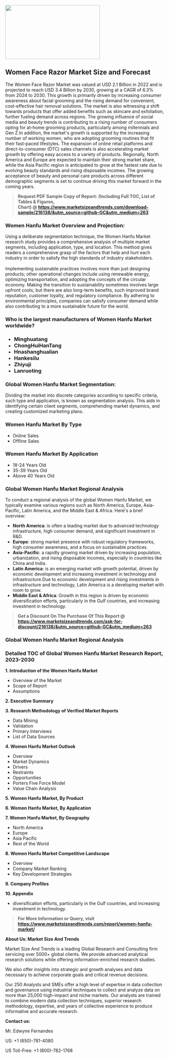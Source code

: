 <p><img class="alignnone size-medium wp-image-20088" src="https://ffe5etoiles.com/wp-content/uploads/2024/12/MST1-300x171.png" alt="" width="300" height="171" /></p><h2>Women Face Razor Market Size and Forecast</h2><p>The Women Face Razor Market was valued at USD 2.1 Billion in 2022 and is projected to reach USD 3.4 Billion by 2030, growing at a CAGR of 6.3% from 2024 to 2030. This growth is primarily driven by increasing consumer awareness about facial grooming and the rising demand for convenient, cost-effective hair removal solutions. The market is also witnessing a shift towards products that offer added benefits such as skincare and exfoliation, further fueling demand across regions. The growing influence of social media and beauty trends is contributing to a rising number of consumers opting for at-home grooming products, particularly among millennials and Gen Z.In addition, the market's growth is supported by the increasing number of working women, who are adopting grooming routines that fit their fast-paced lifestyles. The expansion of online retail platforms and direct-to-consumer (DTC) sales channels is also accelerating market growth by offering easy access to a variety of products. Regionally, North America and Europe are expected to maintain their strong market share, while the Asia Pacific region is anticipated to grow at the fastest rate due to evolving beauty standards and rising disposable incomes. The growing acceptance of beauty and personal care products across different demographic segments is set to continue driving this market forward in the coming years.</p><blockquote id="" class=""><strong>Request PDF Sample Copy of Report: (Including Full TOC, List of Tables &amp; Figures, Chart)&nbsp;@&nbsp;<strong><a href="https://www.marketsizeandtrends.com/download-sample/216138/&utm_source=github-GC&utm_medium=263" target="_blank">https://www.marketsizeandtrends.com/download-sample/216138/&utm_source=github-GC&utm_medium=263</a></strong></strong></blockquote><h3 id="" class="">Women Hanfu Market&nbsp;Overview and Projection:</h3><p id="" class="">Using a deliberate segmentation technique, the Women Hanfu Market research study provides a comprehensive analysis of multiple market segments, including application, type, and location. This method gives readers a comprehensive grasp of the factors that help and hurt each industry in order to satisfy the high standards of industry stakeholders. <br /> <br />Implementing sustainable practices involves more than just designing products; other operational changes include using renewable energy, optimizing transportation, and adopting the concepts of the circular economy. Making the transition to sustainability sometimes involves large upfront costs, but there are also long-term benefits, such improved brand reputation, customer loyalty, and regulatory compliance. By adhering to environmental principles, companies can satisfy consumer demand while also contributing to a more sustainable future for the world.</p><h3 id="" class="">Who is the largest manufacturers of&nbsp;Women Hanfu Market worldwide?</h3><h3 class=""><p><ul><li>Minghuatang </li><li> ChongHuiHanTang </li><li> Hnashanghualian </li><li> Hankesilu </li><li> Zhiyuji </li><li> Lanruoting</li></ul></p></h3><h3 id="" class="">Global&nbsp;Women Hanfu Market Segmentation:</h3><p id="" class="">Dividing the market into discrete categories according to specific criteria, such type and application, is known as segmentation analysis. This aids in identifying certain client segments, comprehending market dynamics, and creating customized marketing plans.</p><h3 id="" class="">Women Hanfu Market&nbsp;By Type</h3><p><p><ul><li>Online Sales</li><li> Offline Sales</p></li></ul></p></p><h3 id="" class="">Women Hanfu Market&nbsp;By Application</h3><p class=""><p><ul><li>18-24 Years Old</li><li> 35-39 Years Old</li><li> Above 40 Years Old</li></ul></p></p><h3 id="" class="">Global Women Hanfu Market Regional Analysis</h3><p id="" class="">To conduct a regional analysis of the global Women Hanfu Market, we typically examine various regions such as North America, Europe, Asia-Pacific, Latin America, and the Middle East &amp; Africa. Here's a brief overview:</p><ul><li><strong>North America</strong>: is often a leading market due to advanced technology infrastructure, high consumer demand, and significant investment in R&amp;D.</li><li><strong>Europe</strong>: strong market presence with robust regulatory frameworks, high consumer awareness, and a focus on sustainable practices.</li><li><strong>Asia-Pacific</strong>: a rapidly growing market driven by increasing population, urbanization, and rising disposable incomes, especially in countries like China and India.</li><li><strong>Latin America</strong>: is an emerging market with growth potential, driven by economic development and increasing investment in technology and infrastructure.Due to economic development and rising investments in infrastructure and technology, Latin America is a developing market with room to grow.</li><li><strong>Middle East &amp; Africa</strong>: Growth in this region is driven by economic diversification efforts, particularly in the Gulf countries, and increasing investment in technology.</li></ul><blockquote id="" class=""><strong>Get a Discount On The Purchase Of This Report @ <strong><a href="https://www.marketsizeandtrends.com/ask-for-discount/216138/&utm_source=github-GC&utm_medium=263" target="_blank">https://www.marketsizeandtrends.com/ask-for-discount/216138/&utm_source=github-GC&utm_medium=263</a></strong></strong></blockquote><h3 id="" class="">Global Women Hanfu Market Regional Analysis</h3><h3 id="" class="">Detailed TOC of Global Women Hanfu Market Research Report, 2023-2030</h3><p id="" class=""><strong>1. Introduction of the Women Hanfu Market</strong></p><ul><li>Overview of the Market</li><li>Scope of Report</li><li>Assumptions</li></ul><p id="" class=""><strong>2. Executive Summary</strong></p><p id="" class=""><strong>3. Research Methodology of Verified Market Reports</strong></p><ul><li>Data Mining</li><li>Validation</li><li>Primary Interviews</li><li>List of Data Sources</li></ul><p id="" class=""><strong>4. Women Hanfu Market Outlook</strong></p><ul><li>Overview</li><li>Market Dynamics</li><li>Drivers</li><li>Restraints</li><li>Opportunities</li><li>Porters Five Force Model</li><li>Value Chain Analysis</li></ul><p id="" class=""><strong>5. Women Hanfu Market, By Product</strong></p><p id="" class=""><strong>6. Women Hanfu Market, By Application</strong></p><p id="" class=""><strong>7. Women Hanfu Market, By Geography</strong></p><ul><li>North America</li><li>Europe</li><li>Asia Pacific</li><li>Rest of the World</li></ul><p id="" class=""><strong>8. Women Hanfu Market Competitive Landscape</strong></p><ul><li>Overview</li><li>Company Market Ranking</li><li>Key Development Strategies</li></ul><p id="" class=""><strong>9. Company Profiles</strong></p><p id="" class=""><strong>10. Appendix</strong></p><ul><li>diversification efforts, particularly in the Gulf countries, and increasing investment in technology.</li></ul><blockquote id="" class=""><strong>For More Information or Query, visit <strong><strong><a href="https://www.marketsizeandtrends.com/report/women-hanfu-market/" target="_blank">https://www.marketsizeandtrends.com/report/women-hanfu-market/</a></strong></strong></strong></blockquote><p id="" class=""><strong>About Us: Market Size And Trends</strong></p><p id="" class="">Market Size And Trends is a leading Global Research and Consulting firm servicing over 5000+ global clients. We provide advanced analytical research solutions while offering information-enriched research studies.</p><p id="" class="">We also offer insights into strategic and growth analyses and data necessary to achieve corporate goals and critical revenue decisions.</p><p id="" class="">Our 250 Analysts and SMEs offer a high level of expertise in data collection and governance using industrial techniques to collect and analyze data on more than 25,000 high-impact and niche markets. Our analysts are trained to combine modern data collection techniques, superior research methodology, expertise, and years of collective experience to produce informative and accurate research.</p><p id="" class=""><strong>Contact us:</strong></p><p id="" class="">Mr. Edwyne Fernandes</p><p id="" class="">US: +1 (650)-781-4080</p><p id="" class="">US Toll-Free: +1 (800)-782-1768</p>

